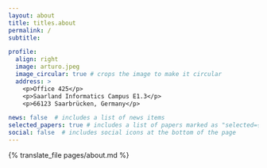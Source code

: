 ```yaml
---
layout: about
title: titles.about
permalink: /
subtitle: 

profile:
  align: right
  image: arturo.jpeg
  image_circular: true # crops the image to make it circular
  address: >
    <p>Office 425</p>
    <p>Saarland Informatics Campus E1.3</p>
    <p>66123 Saarbrücken, Germany</p>

news: false  # includes a list of news items
selected_papers: true # includes a list of papers marked as "selected={true}"
social: false  # includes social icons at the bottom of the page
---
```


{% translate_file pages/about.md %}
